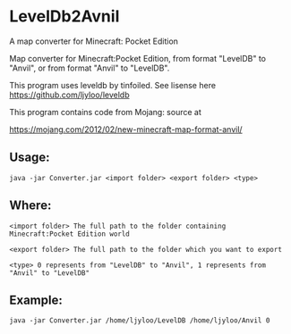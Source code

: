 # LevelDb2Avnil
A map converter for Minecraft: Pocket Edition

Map converter for Minecraft:Pocket Edition, from format "LevelDB" to "Anvil", or from format "Anvil" to "LevelDB".

This program uses leveldb by tinfoiled. See lisense here https://github.com/ljyloo/leveldb

This program contains code from Mojang: source at

https://mojang.com/2012/02/new-minecraft-map-format-anvil/

## Usage:

`java -jar Converter.jar <import folder> <export folder> <type>`

## Where:

`<import folder> The full path to the folder containing Minecraft:Pocket Edition world`

`<export folder> The full path to the folder which you want to export`

`<type> 0 represents from "LevelDB" to "Anvil", 1 represents from "Anvil" to "LevelDB"`

## Example:

`java -jar Converter.jar /home/ljyloo/LevelDB /home/ljyloo/Anvil 0`
